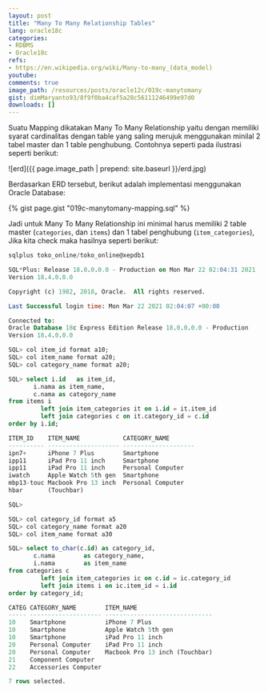 ```yaml
---
layout: post
title: "Many To Many Relationship Tables"
lang: oracle18c
categories:
- RDBMS
- Oracle18c
refs: 
- https://en.wikipedia.org/wiki/Many-to-many_(data_model)
youtube: 
comments: true
image_path: /resources/posts/oracle12c/019c-manytomany
gist: dimMaryanto93/8f9f0ba4caf5a28c56111246499e97d0
downloads: []
---
```


Suatu Mapping dikatakan Many To Many Relationship yaitu dengan memiliki syarat cardinalitas dengan table yang saling merujuk menggunakan minilal 2 tabel master dan 1 table penghubung. Contohnya seperti pada ilustrasi seperti berikut: 

![erd]({{ page.image_path | prepend: site.baseurl }}/erd.jpg)

Berdasarkan ERD tersebut, berikut adalah implementasi menggunakan Oracle Database:

{% gist page.gist "019c-manytomany-mapping.sql" %}

Jadi untuk Many To Many Relationship ini minimal harus memiliki 2 table master (`categories`, dan `items`) dan 1 tabel penghubung (`item_categories`), Jika kita check maka hasilnya seperti berikut:

```sql
sqlplus toko_online/toko_online@xepdb1

SQL*Plus: Release 18.0.0.0.0 - Production on Mon Mar 22 02:04:31 2021
Version 18.4.0.0.0

Copyright (c) 1982, 2018, Oracle.  All rights reserved.

Last Successful login time: Mon Mar 22 2021 02:04:07 +00:00

Connected to:
Oracle Database 18c Express Edition Release 18.0.0.0.0 - Production
Version 18.4.0.0.0

SQL> col item_id format a10;
SQL> col item_name format a20;
SQL> col category_name format a20;

SQL> select i.id   as item_id,
       i.nama as item_name,
       c.nama as category_name
from items i
         left join item_categories it on i.id = it.item_id
         left join categories c on it.category_id = c.id
order by i.id;

ITEM_ID    ITEM_NAME            CATEGORY_NAME
---------- -------------------- --------------------
ipn7+      iPhone 7 Plus        Smartphone
ipp11      iPad Pro 11 inch     Smartphone
ipp11      iPad Pro 11 inch     Personal Computer
iwatch     Apple Watch 5th gen  Smartphone
mbp13-touc Macbook Pro 13 inch  Personal Computer
hbar       (Touchbar)

SQL>

SQL> col category_id format a5
SQL> col category_name format a20
SQL> col item_name format a30

SQL> select to_char(c.id) as category_id,
       c.nama        as category_name,
       i.nama        as item_name
from categories c
         left join item_categories ic on c.id = ic.category_id
         left join items i on ic.item_id = i.id
order by category_id;

CATEG CATEGORY_NAME        ITEM_NAME
----- -------------------- ------------------------------
10    Smartphone           iPhone 7 Plus
10    Smartphone           Apple Watch 5th gen
10    Smartphone           iPad Pro 11 inch
20    Personal Computer    iPad Pro 11 inch
20    Personal Computer    Macbook Pro 13 inch (Touchbar)
21    Component Computer
22    Accessories Computer

7 rows selected.
```
